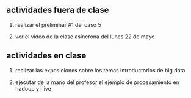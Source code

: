 ## actividades fuera de clase

1. realizar el preliminar #1 del caso 5

2. ver el video de la clase asíncrona del lunes 22 de mayo

## actividades en clase

1. realizar las exposiciones sobre los temas introductorios de big data

2. ejecutar de la mano del profesor el ejemplo de procesamiento en hadoop y hive
